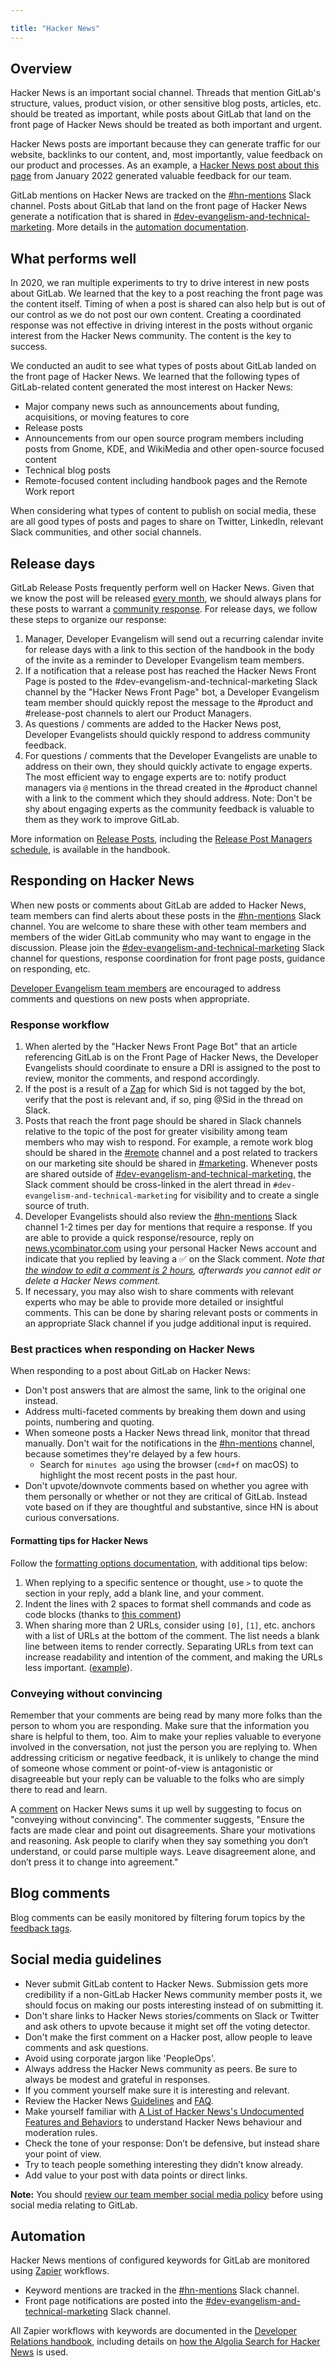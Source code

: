```yaml
---

title: "Hacker News"
---
```








## Overview

Hacker News is an important social channel. Threads that mention GitLab's structure, values, product vision, or other sensitive blog posts, articles, etc. should be treated as important, while posts about GitLab that land on the front page of Hacker News should be treated as both important and urgent.

Hacker News posts are important because they can generate traffic for our website, backlinks to our content, and, most importantly, value feedback on our product and processes. As an example, a [Hacker News post about this page](https://news.ycombinator.com/item?id=30003221) from January 2022 generated valuable feedback for our team. 

GitLab mentions on Hacker News are tracked on the [#hn-mentions](https://gitlab.slack.com/messages/hn-mentions) Slack channel. Posts about GitLab that land on the front page of Hacker News generate a notification that is shared in [#dev-evangelism-and-technical-marketing](https://gitlab.slack.com/messages/developer-evangelism). More details in the [automation documentation](/handbook/marketing/developer-relations/developer-evangelism/hacker-news/#automation). 

## What performs well 

In 2020, we ran multiple experiments to try to drive interest in new posts about GitLab. We learned that the key to a post reaching the front page was the content itself. Timing of when a post is shared can also help but is out of our control as we do not post our own content. Creating a coordinated response was not effective in driving interest in the posts without organic interest from the Hacker News community. The content is the key to success. 

We conducted an audit to see what types of posts about GitLab landed on the front page of Hacker News. We learned that the following types of GitLab-related content generated the most interest on Hacker News: 
- Major company news such as announcements about funding, acquisitions, or moving features to core 
- Release posts 
- Announcements from our open source program members including posts from Gnome, KDE, and WikiMedia and other open-source focused content 
- Technical blog posts
- Remote-focused content including handbook pages and the Remote Work report 

When considering what types of content to publish on social media, these are all good types of posts and pages to share on Twitter, LinkedIn, relevant Slack communities, and other social channels. 

## Release days

GitLab Release Posts frequently perform well on Hacker News. Given that we know the post will be released [every month](https://about.gitlab.com/handbook/engineering/releases/), we should always plans for these posts to warrant a [community response](/handbook/marketing/developer-relations/developer-evangelism/community-response/). For release days, we follow these steps to organize our response: 

1. Manager, Developer Evangelism will send out a recurring calendar invite for release days with a link to this section of the handbook in the body of the invite as a reminder to Developer Evangelism team members.
1. If a notification that a release post has reached the Hacker News Front Page is posted to the #dev-evangelism-and-technical-marketing Slack channel by the "Hacker News Front Page" bot, a Developer Evangelism team member should quickly repost the message to the #product and #release-post channels to alert our Product Managers. 
1. As questions / comments are added to the Hacker News post, Developer Evangelists should quickly respond to address community feedback.
1. For questions / comments that the Developer Evangelists are unable to address on their own, they should quickly activate to engage experts. The most efficient way to engage experts are to: notify product managers via `@` mentions in the thread created in the #product channel with a link to the comment which they should address. Note: Don't be shy about engaging experts as the community feedback is valuable to them as they work to improve GitLab. 

More information on [Release Posts](/handbook/marketing/blog/release-posts/), including the [Release Post Managers schedule](/handbook/marketing/blog/release-posts/managers/), is available in the handbook. 

## Responding on Hacker News 

When new posts or comments about GitLab are added to Hacker News, team members can find alerts about these posts in the [#hn-mentions](https://gitlab.slack.com/messages/hn-mentions) Slack channel. You are welcome to share these with other team members and members of the wider GitLab community who may want to engage in the discussion. Please join the [#dev-evangelism-and-technical-marketing](https://gitlab.slack.com/messages/dev-evangelism-and-technical-marketing) Slack channel for questions, response coordination for front page posts, guidance on responding, etc.  

[Developer Evangelism team members](/handbook/marketing/developer-relations/developer-evangelism/) are encouraged to address comments and questions on new posts when appropriate. 

### Response workflow

1. When alerted by the "Hacker News Front Page Bot" that an article referencing GitLab is on the Front Page of Hacker News, the Developer Evangelists should coordinate to ensure a DRI is assigned to the post to review, monitor the comments, and respond accordingly. 
1. If the post is a result of a [Zap](/handbook/marketing/developer-relations/workflows-tools/zapier/#current-zaps) for which Sid is not tagged by the bot, verify that the post is relevant and, if so, ping @Sid in the thread on Slack. 
1. Posts that reach the front page should be shared in Slack channels relative to the topic of the post for greater visibility among team members who may wish to respond. For example, a remote work blog should be shared in the [#remote](https://gitlab.slack.com/messages/remote) channel and a post related to trackers on our marketing site should be shared in [#marketing](https://gitlab.slack.com/messages/marketing). Whenever posts are shared outside of [#dev-evangelism-and-technical-marketing](https://gitlab.slack.com/messages/dev-evangelism-and-technical-marketing), the Slack comment should be cross-linked in the alert thread in `#dev-evangelism-and-technical-marketing` for visibility and to create a single source of truth. 
1. Developer Evangelists should also review the [#hn-mentions](https://gitlab.slack.com/messages/hn-mentions) Slack channel 1-2 times per day for mentions that require a response. If you are able to provide a quick response/resource, reply on [news.ycombinator.com](https://news.ycombinator.com) using your personal Hacker News account and indicate that you replied by leaving a :white_check_mark: on the Slack comment. _Note that [the window to edit a comment is 2 hours](https://github.com/minimaxir/hacker-news-undocumented#editdelete-time-limits), afterwards you cannot edit or delete a Hacker News comment._
1. If necessary, you may also wish to share comments with relevant experts who may be able to provide more detailed or insightful comments. This can be done by sharing relevant posts or comments in an appropriate Slack channel if you judge additional input is required.

### Best practices when responding on Hacker News

When responding to a post about GitLab on Hacker News:

- Don't post answers that are almost the same, link to the original one instead.
- Address multi-faceted comments by breaking them down and using points, numbering and quoting.
- When someone posts a Hacker News thread link, monitor that thread manually. Don't wait for the notifications in the [#hn-mentions](https://gitlab.slack.com/messages/hn-mentions) channel, because sometimes they're delayed by a few hours.
  - Search for `minutes ago` using the browser (`cmd+f` on macOS) to highlight the most recent posts in the past hour.
- Don't upvote/downvote comments based on whether you agree with them personally or whether or not they are critical of GitLab. Instead vote based on if they are thoughtful and substantive, since HN is about curious conversations.

#### Formatting tips for Hacker News

Follow the [formatting options documentation](https://news.ycombinator.com/formatdoc), with additional tips below:

1. When replying to a specific sentence or thought, use `>` to quote the section in your reply, add a blank line, and your comment. 
2. Indent the lines with 2 spaces to format shell commands and code as code blocks (thanks to [this comment](https://news.ycombinator.com/item?id=33108536))
3. When sharing more than 2 URLs, consider using `[0]`, `[1]`, etc. anchors with a list of URLs at the bottom of the comment. The list needs a blank line between items to render correctly. Separating URLs from text can increase readability and intention of the comment, and making the URLs less important. ([example](https://news.ycombinator.com/item?id=32155848)).


### Conveying without convincing

Remember that your comments are being read by many more folks than the person to whom you are responding. Make sure that the information you share is helpful to them, too. Aim to make your replies valuable to everyone involved in the conversation, not just the person you are replying to. When addressing criticism or negative feedback, it is unlikely to change the mind of someone whose comment or point-of-view is antagonistic or disagreeable but your reply can be valuable to the folks who are simply there to read and learn.  

A [comment](https://news.ycombinator.com/item?id=30006193) on Hacker News sums it up well by suggesting to focus on "conveying without convincing". The commenter suggests, "Ensure the facts are made clear and point out disagreements. Share your motivations and reasoning. Ask people to clarify when they say something you don’t understand, or could parse multiple ways. Leave disagreement alone, and don’t press it to change into agreement." 

## Blog comments

Blog comments can be easily monitored by filtering forum topics by the [feedback tags](/handbook/marketing/developer-relations/workflows-tools/forum/#tags).

## Social media guidelines

- Never submit GitLab content to Hacker News. Submission gets more credibility if a non-GitLab Hacker News community member posts it, we should focus on making our posts interesting instead of on submitting it.
- Don't share links to Hacker News stories/comments on Slack or Twitter and ask others to upvote because it might set off the voting detector.
- Don't make the first comment on a Hacker post, allow people to leave comments and ask questions.
- Avoid using corporate jargon like 'PeopleOps'.
- Always address the Hacker News community as peers. Be sure to always be modest and grateful in responses.
- If you comment yourself make sure it is interesting and relevant.
- Review the Hacker News [Guidelines](https://news.ycombinator.com/newsguidelines.html) and [FAQ](https://news.ycombinator.com/newsfaq.html).
- Make yourself familiar with [A List of Hacker News's Undocumented Features and Behaviors](https://github.com/minimaxir/hacker-news-undocumented) to understand Hacker News behaviour and moderation rules.
- Check the tone of your response: Don’t be defensive, but instead share your point of view. 
- Try to teach people something interesting they didn’t know already.
- Add value to your post with data points or direct links.

**Note:** You should [review our team member social media policy](/handbook/marketing/team-member-social-media-policy/) before using social media relating to GitLab.

## Automation

Hacker News mentions of configured keywords for GitLab are monitored using [Zapier](https://zapier.com) workflows.

- Keyword mentions are tracked in the [#hn-mentions](https://gitlab.slack.com/messages/hn-mentions) Slack channel.
- Front page notifications are posted into the [#dev-evangelism-and-technical-marketing](https://gitlab.slack.com/messages/dev-evangelism-and-technical-marketing) Slack channel.

All Zapier workflows with keywords are documented in the [Developer Relations handbook](/handbook/marketing/developer-relations/workflows-tools/zapier/#current-zaps), including details on [how the Algolia Search for Hacker News](/handbook/marketing/developer-relations/workflows-tools/zapier/#zaps-for-hacker-news) is used. 
